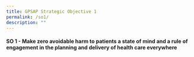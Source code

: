 ```yaml
---
title: GPSAP Strategic Objective 1
permalink: /so1/
description: ""
---
```

#### SO 1 - Make zero avoidable harm to patients a state of mind and a rule of engagement in the planning and delivery of health care everywhere
